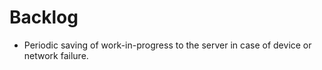# Backlog

* Periodic saving of work-in-progress to the server in case of device or network failure.

